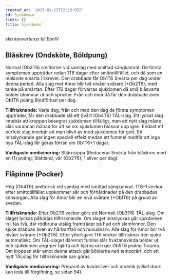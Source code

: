 ```yaml
---
created_at: '2015-01-23T22:23:05Z'
id: Sjukdomar
links: {}
title: Sjukdomar
---
```


*ska konverteras till EonIV*

Blåskrev (Ondsköte, Böldpung)
-----------------------------

Normal (Ob3T6) smittorisk vid samlag med smittad sängkamrat. De första symptomen uppträder redan 1T6
dagar efter smittotillfället, och då som en molande smärta i skrevet. Den drabbade får Ob1T6 Smärta
per dag under denna period. Alla slag mot Amor blir två nivåer svårare (+Ob2T6), med tanke på
smärtan. Efter 1T6 dagar förvärras sjukdomen då små blåsvarta bölder blommar ut och spricker. Från
och med då får den drabbade även Ob1T6 poäng Blodförlust per dag.

**Tillfrisknande:** Varje dag, från och med den dag de första symptomen uppträder, får den drabbade
slå ett Svårt (Ob4T6) TÅL-slag. Ett lyckat slag innebär att kroppen besegrat sjukdomen tillfälligt,
men ett nytt slag måste slås varannan månad för att se om sjukdomen blossar upp igen. Endast ett
perfekt slag innebär att man blivit av med sjukdomen för gott. Ett misslyckande ger ingen speciell
effekt medan ett fummel medför att inga nya TÅL-slag får göras förrän om Ob1T6+1 dagar.

**Vanligaste medicinering:** Stjärnsippa (Reducerar Smärta från blåskrev med en (1) poäng;
Slättland, vår (Ob2T6); 1 silver per dag).

Flåpinne (Pocker)
-----------------

Hög (Ob4T6) smittorisk vid samlag med smittad sängkamrat. 1T6–1 veckor efter smittotillfället
uppkommer sår och förhårdnader på den drabbades könsorgan. Alla slag för Amor blir en nivå svårare
(+Ob1T6) på grund av svedan.

**Tillfrisknande:** Efter Ob2T6 veckor görs ett Normalt (Ob3T6) TÅL-slag. Om slaget lyckas påbörjas
tillfrisknande. Om slaget misslyckas går sjukdomen in i fas två, där rödbruna utslag framträder på
hud och slemhinnor. Den sjuke drabbas även av hårbortfall och huvudvärk. Alla slag för Amor blir två
nivåer svårare (+Ob2T6). Efter ytterligare 1T6 veckor tillfrisknar den sjuke automatiskt. Om
TÅL-slaget däremot fumlas slår fruktansvärda bölder ut, och sjukdomen angriper hjärta och hjärna och
ger Ob5T6 poäng Trauma. Om kroppen står emot denna attack går bölderna ned temporärt, och ett nytt
TÅLslag för tillfrisknande kan göras.

**Vanligaste medicinering:** Preparat av kvicksilver och arsenik (vilket dock kan leda till
förgiftning, se sidan 94).